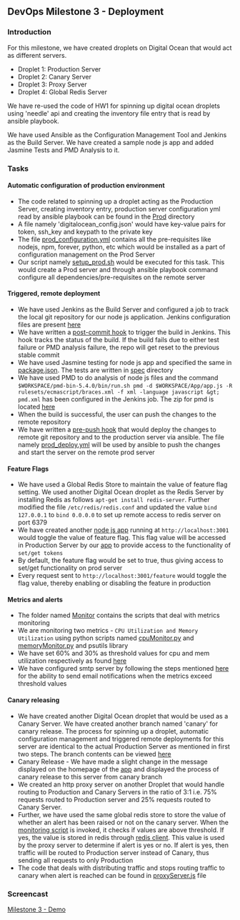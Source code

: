 ## DevOps Milestone 3 - Deployment

### Introduction

For this milestone, we have created droplets on Digital Ocean that would act as different servers.
* Droplet 1: Production Server
* Droplet 2: Canary Server
* Droplet 3: Proxy Server
* Droplet 4: Global Redis Server

We have re-used the code of HW1 for spinning up digital ocean droplets using 'needle' api and creating the inventory file entry that is read by ansible playbook.

We have used Ansible as the Configuration Management Tool and Jenkins as the Build Server. We have created a sample node js app and added Jasmine Tests and PMD Analysis to it.

### Tasks

#### Automatic configuration of production environment
* The code related to spinning up a droplet acting as the Production Server, creating inventory entry, production server configuration yml read by ansible playbook can be found in the [Prod](https://github.com/amittal91/DevOps-Project-Milestone3/tree/master/Prod) directory
* A file namely 'digitalocean_config.json' would have key-value pairs for token, ssh_key and keypath to the private key
* The file [prod_configuration.yml](https://github.com/amittal91/DevOps-Project-Milestone3/blob/master/Prod/prod_configuration.yml) contains all the pre-requisites like nodejs, npm, forever, python, etc which would be installed as a part of configuration management on the Prod Server
* Our script namely [setup_prod.sh](https://github.com/amittal91/DevOps-Project-Milestone3/blob/master/setup_prod.sh) would be executed for this task. This would create a Prod server and through ansible playbook command configure all dependencies/pre-requisites on the remote server

#### Triggered, remote deployment
* We have used Jenkins as the Build Server and configured a job to track the local git repository for our node js application. Jenkins configuration files are present [here](https://github.com/amittal91/DevOps-Project-Milestone3/tree/master/Jenkins)
* We have written a [post-commit hook](https://github.com/amittal91/DevOps-Project-Milestone3/blob/master/Hooks/post-commit) to trigger the build in Jenkins. This hook tracks the status of the build. If the build fails due to either test failure or PMD analysis failure, the repo will get reset to the previous stable commit
* We have used Jasmine testing for node js app and specified the same in [package.json](https://github.com/amittal91/DevOps-Project-Milestone3/blob/master/App/package.json). The tests are written in [spec](https://github.com/amittal91/DevOps-Project-Milestone3/tree/master/App/spec) directory
* We have used PMD to do analysis of node js files and the command `$WORKSPACE/pmd-bin-5.4.0/bin/run.sh pmd -d $WORKSPACE/App/app.js -R rulesets/ecmascript/braces.xml -f xml -language javascript &gt; pmd.xml` has been configured in the Jenkins job. The zip for pmd is located [here](https://github.com/amittal91/DevOps-Project-Milestone3/tree/master/pmd-bin-5.4.0)
* When the build is successful, the user can push the changes to the remote repository
* We have written a [pre-push hook](https://github.com/amittal91/DevOps-Project-Milestone3/blob/master/Hooks/pre-push) that would deploy the changes to remote git repository and to the production server via ansible. The file namely [prod_deploy.yml](https://github.com/amittal91/DevOps-Project-Milestone3/blob/master/prod_deploy.yml) will be used by ansible to push the changes and start the server on the remote prod server

#### Feature Flags
* We have used a Global Redis Store to maintain the value of feature flag setting. We used another Digital Ocean droplet as the Redis Server by installing Redis as follows `apt-get install redis-server`. Further modified the file `/etc/redis/redis.conf` and updated the value `bind 127.0.0.1` to `bind 0.0.0.0` to set up remote access to redis server on port 6379
* We have created another [node js app](https://github.com/amittal91/DevOps-Project-Milestone3/tree/master/FeatureFlag) running at `http://localhost:3001` would toggle the value of feature flag. This flag value will be accessed in Production Server by our [app](https://github.com/amittal91/DevOps-Project-Milestone3/blob/master/App/app.js) to provide access to the functionality of `set/get tokens`
* By default, the feature flag would be set to true, thus giving access to set/get functionality on prod server
* Every request sent to `http://localhost:3001/feature` would toggle the flag value, thereby enabling or disabling the feature in production

#### Metrics and alerts
* The folder named [Monitor](https://github.com/amittal91/DevOps-Project-Milestone3/tree/canary/Monitor) contains the scripts that deal with metrics monitoring
* We are monitoring two metrics - `CPU Utilization and Memory Utilization` using python scripts named [cpuMonitor.py](https://github.com/amittal91/DevOps-Project-Milestone3/blob/canary/Monitor/cpuMonitor.py) and [memoryMonitor.py](https://github.com/amittal91/DevOps-Project-Milestone3/blob/canary/Monitor/memoryMonitor.py) and psutils library
* We have set 60% and 30% as threshold values for cpu and mem utilization respectively as found [here](https://github.com/amittal91/DevOps-Project-Milestone3/blob/canary/Monitor/monitor.sh)
* We have configured smtp server by following the steps mentioned [here](https://www.digitalocean.com/community/tutorials/how-to-install-and-configure-postfix-as-a-send-only-smtp-server-on-ubuntu-14-04) for the ability to send email notifications when the metrics exceed threshold values

#### Canary releasing
* We have created another Digital Ocean droplet that would be used as a Canary Server. We have created another branch named 'canary' for canary release. The process for spinning up a droplet, automatic configuration management and triggered remote deployments for this server are identical to the actual Production Server as mentioned in first two steps. The branch contents can be viewed [here](https://github.com/amittal91/DevOps-Project-Milestone3/tree/canary)
* Canary Release - We have made a slight change in the message displayed on the homepage of the [app](https://github.com/amittal91/DevOps-Project-Milestone3/blob/canary/App/app.js) and displayed the process of canary release to this server from canary branch
* We created an http proxy server on another Droplet that would handle routing to Production and Canary Servers in the ratio of 3:1 i.e. 75% requests routed to Production server and 25% requests routed to Canary Server. 
* Further, we have used the same global redis store to store the value of whether an alert has been raised or not on the canary server. When the [monitoring script](https://github.com/amittal91/DevOps-Project-Milestone3/blob/canary/Monitor/monitor.sh) is invoked, it checks if values are above threshold. If yes, the value is stored in redis through [redis client](https://github.com/amittal91/DevOps-Project-Milestone3/blob/canary/redisAlert.js). This value is used by the proxy server to determine if alert is yes or no. If alert is yes, then traffic will be routed to Production server instead of Canary, thus sending all requests to only Production
* The code that deals with distributing traffic and stops routing traffic to canary when alert is reached can be found in [proxyServer.js](https://github.com/amittal91/DevOps-Project-Milestone3/blob/canary/ProxyServer/proxyServer.js) file

### Screencast

[Milestone 3 - Demo](https://youtu.be/2mQynj8z-Ew)
